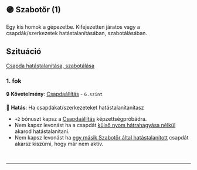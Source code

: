 ## 🟣 Szabotőr (1)

Egy kis homok a gépezetbe. Kifejezetten járatos vagy a csapdák/szerkezetek hatástalanításában, szabotálásában.

## Szituáció

[Csapda hatástalanítása, szabotálása](../szituaciok/csapda_hatatalanitas_szabotalas.md)

### 1. fok

🔒 **Követelmény**: [Csapdaállítás](../kepzettsegek.szekunder/csapdaallitas.md) - `6.szint`

🌟 **Hatás**: Ha csapdákat/szerkezeteket hatástalanítanítasz
- `+2` bónuszt kapsz a [Csapdaállítás](../kepzettsegek.szekunder/csapdaallitas.md) képzettségpróbádra.
- Nem kapsz levonást ha a csapdát [külső nyom hátrahagyása nélkül](../kepzettsegek.szekunder/csapdaallitas.md#m%C3%B3dos%C3%ADt%C3%B3-k%C3%B6r%C3%BClm%C3%A9nyek) akarod hatástalanítani.
- Nem kapsz levonást ha [egy másik Szabotőr által hatástalanított](../kepzettsegek.szekunder/csapdaallitas.md#m%C3%B3dos%C3%ADt%C3%B3-k%C3%B6r%C3%BClm%C3%A9nyek) csapdát akarsz kiszúrni, hogy már nem aktív.

<br />

---
